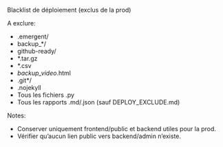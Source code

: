 Blacklist de déploiement (exclus de la prod)

A exclure:
- .emergent/
- backup_*/
- github-ready/
- *.tar.gz
- *.csv
- *_backup_video_*.html
- .git*/
- .nojekyll
- Tous les fichiers .py
- Tous les rapports .md/.json (sauf DEPLOY_EXCLUDE.md)

Notes:
- Conserver uniquement frontend/public et backend utiles pour la prod.
- Vérifier qu’aucun lien public vers backend/admin n’existe.
